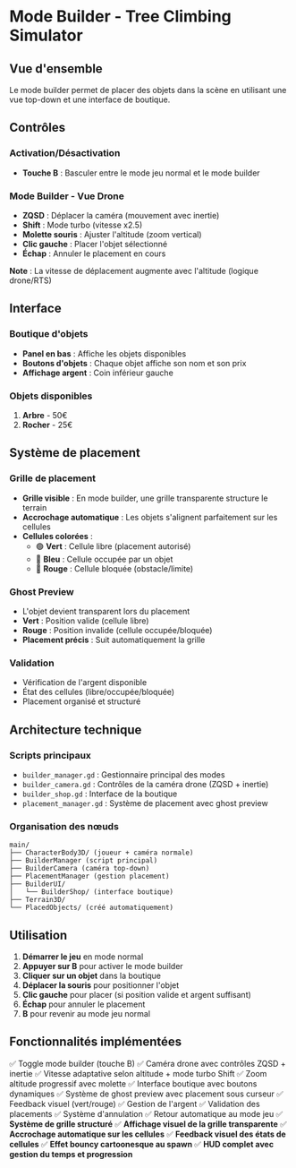 # Mode Builder - Tree Climbing Simulator

## Vue d'ensemble
Le mode builder permet de placer des objets dans la scène en utilisant une vue top-down et une interface de boutique.

## Contrôles

### Activation/Désactivation
- **Touche B** : Basculer entre le mode jeu normal et le mode builder

### Mode Builder - Vue Drone
- **ZQSD** : Déplacer la caméra (mouvement avec inertie)
- **Shift** : Mode turbo (vitesse x2.5)
- **Molette souris** : Ajuster l'altitude (zoom vertical)
- **Clic gauche** : Placer l'objet sélectionné
- **Échap** : Annuler le placement en cours

**Note** : La vitesse de déplacement augmente avec l'altitude (logique drone/RTS)

## Interface

### Boutique d'objets
- **Panel en bas** : Affiche les objets disponibles
- **Boutons d'objets** : Chaque objet affiche son nom et son prix
- **Affichage argent** : Coin inférieur gauche

### Objets disponibles
1. **Arbre** - 50€
2. **Rocher** - 25€

## Système de placement

### Grille de placement
- **Grille visible** : En mode builder, une grille transparente structure le terrain
- **Accrochage automatique** : Les objets s'alignent parfaitement sur les cellules
- **Cellules colorées** :
  - 🟢 **Vert** : Cellule libre (placement autorisé)
  - 🔵 **Bleu** : Cellule occupée par un objet
  - 🔴 **Rouge** : Cellule bloquée (obstacle/limite)

### Ghost Preview
- L'objet devient transparent lors du placement
- **Vert** : Position valide (cellule libre)
- **Rouge** : Position invalide (cellule occupée/bloquée)
- **Placement précis** : Suit automatiquement la grille

### Validation
- Vérification de l'argent disponible
- État des cellules (libre/occupée/bloquée)
- Placement organisé et structuré

## Architecture technique

### Scripts principaux
- `builder_manager.gd` : Gestionnaire principal des modes
- `builder_camera.gd` : Contrôles de la caméra drone (ZQSD + inertie)
- `builder_shop.gd` : Interface de la boutique
- `placement_manager.gd` : Système de placement avec ghost preview

### Organisation des nœuds
```
main/
├── CharacterBody3D/ (joueur + caméra normale)
├── BuilderManager (script principal)
├── BuilderCamera (caméra top-down)
├── PlacementManager (gestion placement)
├── BuilderUI/
│   └── BuilderShop/ (interface boutique)
├── Terrain3D/
└── PlacedObjects/ (créé automatiquement)
```

## Utilisation

1. **Démarrer le jeu** en mode normal
2. **Appuyer sur B** pour activer le mode builder
3. **Cliquer sur un objet** dans la boutique
4. **Déplacer la souris** pour positionner l'objet
5. **Clic gauche** pour placer (si position valide et argent suffisant)
6. **Échap** pour annuler le placement
7. **B** pour revenir au mode jeu normal

## Fonctionnalités implémentées

✅ Toggle mode builder (touche B)
✅ Caméra drone avec contrôles ZQSD + inertie
✅ Vitesse adaptative selon altitude + mode turbo Shift
✅ Zoom altitude progressif avec molette
✅ Interface boutique avec boutons dynamiques
✅ Système de ghost preview avec placement sous curseur
✅ Feedback visuel (vert/rouge)
✅ Gestion de l'argent
✅ Validation des placements
✅ Système d'annulation
✅ Retour automatique au mode jeu
✅ **Système de grille structuré**
✅ **Affichage visuel de la grille transparente**
✅ **Accrochage automatique sur les cellules**
✅ **Feedback visuel des états de cellules**
✅ **Effet bouncy cartoonesque au spawn**
✅ **HUD complet avec gestion du temps et progression**
